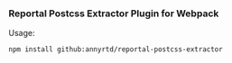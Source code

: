 ### Reportal Postcss Extractor Plugin for Webpack

Usage:

```bash
npm install github:annyrtd/reportal-postcss-extractor
```